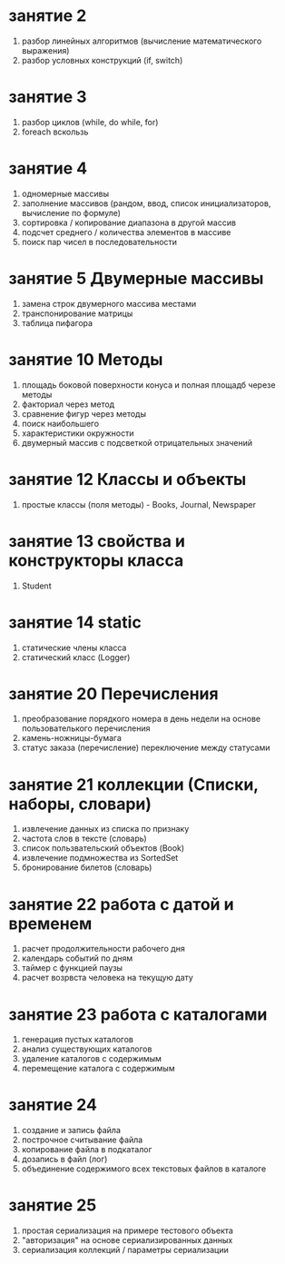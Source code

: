 # занятие 2
1. разбор линейных алгоритмов (вычисление математического выражения)
2. разбор условных конструкций (if, switch)
# занятие 3
1. разбор циклов (while, do while, for)
2. foreach вскользь
# занятие 4
1. одномерные массивы
2. заполнение массивов (рандом, ввод, список инициализаторов, вычисление по формуле)
3. сортировка / копирование диапазона в другой массив
4. подсчет среднего / количества элементов в массиве
5. поиск пар чисел в последовательности
# занятие 5 Двумерные массивы
1. замена строк двумерного массива местами
2. транспонирование матрицы
3. таблица пифагора
# занятие 10 Методы
1. площадь боковой поверхности конуса и полная площадб черезе методы
2. факториал через метод
3. сравнение фигур через методы
4. поиск наибольшего
5. характеристики окружности
6. двумерный массив с подсветкой отрицательных значений
# занятие 12 Классы и объекты
1. простые классы (поля методы) - Books, Journal, Newspaper
# занятие 13 свойства и конструкторы класса
1. Student
# занятие 14 static
1. статические члены класса
2. статический класс (Logger)
# занятие 20 Перечисления
1. преобразование порядкого номера в день недели на основе пользователького перечисления
2. камень-ножницы-бумага
3. статус заказа (перечисление) переключение между статусами
# занятие 21 коллекции (Списки, наборы, словари)
1. извлечение данных из списка по признаку
2. частота слов в тексте (словарь)
3. список пользвательский объектов (Book)
4. извлечение подмножества из SortedSet
5. бронирование билетов (словарь)
# занятие 22 работа с датой и временем
1. расчет продолжительности рабочего дня
2. календарь событий по дням
3. таймер с функцией паузы
4. расчет возрвста человека на текущую дату
# занятие 23 работа с каталогами
1. генерация пустых каталогов
2. анализ существующих каталогов
3. удаление каталогов с содержимым
4. перемещение каталога с содержимым
# занятие 24
1. создание и запись файла
2. построчное считывание файла
3. копирование файла в подкаталог
4. дозапись в файл (лог)
5. объединение содержимого всех текстовых файлов в каталоге
# занятие 25
1. простая сериализация на примере тестового объекта
2. "авторизация" на основе сериализированных данных
3. сериализация коллекций / параметры сериализации

